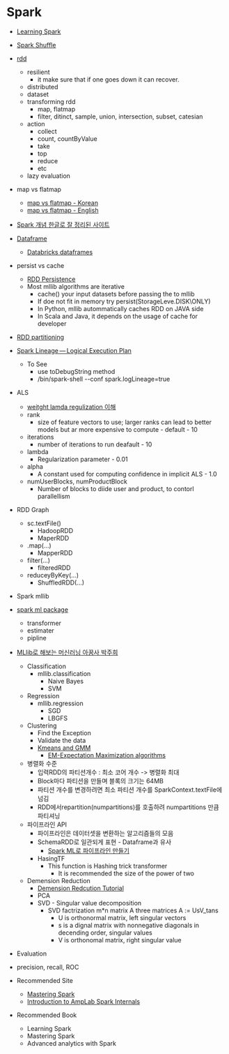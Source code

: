 # Spark
* [Learning Spark](https://d2.naver.com/news/8818403)
* [Spark Shuffle](https://swalloow.github.io/spark-shuffling)
* [rdd](https://www.quora.com/Why-is-RDD-immutable-in-Spark)
  * resilient
    * it make sure that if one goes down it can recover.
  * distributed
  * dataset
  * transforming rdd
    * map, flatmap
    * filter, ditinct, sample, union, intersection, subset, catesian
  * action
    * collect
    * count, countByValue
    * take
    * top
    * reduce
    * etc
  * lazy evaluation
* map vs flatmap
  * [map vs flatmap - Korean](https://smlee729.wordpress.com/2016/06/29/spark-map-flatmap-operations/)
  * [map vs flatmap - English](https://data-flair.training/blogs/apache-spark-map-vs-flatmap/)
* [Spark 개념 한글로 잘 정리된 사이트](http://helloino.tistory.com/20)
* [Dataframe](http://12bme.tistory.com/307)
  * [Databricks dataframes](https://docs.databricks.com/spark/latest/dataframes-datasets/introduction-to-dataframes-python.html)
* persist vs cache
  * [RDD Persistence](http://bcho.tistory.com/1029)
  * Most mllib algorithms are iterative
    * cache() your input datasets before passing the to mllib
	* If doe not fit in memory try persist(StorageLeve.DISK\ONLY)
	* In Python, mllib autommatically caches RDD on JAVA side
	* In Scala and Java, it depends on the usage of cache for developer


* [RDD partitioning](http://ourcstory.tistory.com/156)
* [Spark Lineage — Logical Execution Plan](https://jaceklaskowski.gitbooks.io/mastering-apache-spark/spark-rdd-lineage.html)
  * To See
    * use toDebugString method
	* /bin/spark-shell --conf spark.logLineage=true


* ALS
  * [weitght lamda regulization 이해](https://www.slideshare.net/madvirus/als-ws)
  * rank
    * size of feature vectors to use; larger ranks can lead to better models but ar more expensive to compute -  default - 10
  * iterations
    * number of iterations to run deafault - 10
  * lambda
    * Regularization parameter - 0.01
  * alpha
    * A constant used for computing confidence in implicit ALS - 1.0
  * numUserBlocks, numProductBlock
    * Number of blocks to diide user and product, to contorl parallellism

* RDD Graph
  * sc.textFile()
    * HadoopRDD
    * MaperRDD
  * .map(...)
    * MapperRDD
  * filter(...)
    * filteredRDD
  * reduceyByKey(...)
    * ShuffledRDD(...)

* Spark mllib
 * [spark ml package](http://12bme.tistory.com/310)
   * transformer
   * estimater
   * pipline
 * [MLlib로 해보는 머신러닝 아꿈사 박주희](https://www.slideshare.net/juhuipark37/11-554943180)
   * Classification
     * mllib.classification
       * Naive Bayes
       * SVM
   * Regression
     * mllib.regression
       * SGD
	   * LBGFS
   * Clustering
     * Find the Exception
	 * Validate the data
	 * [Kmeans and GMM](http://sanghyukchun.github.io/69/)
	     * [EM-Expectation Maximization algorithms](http://sanghyukchun.github.io/70/)
   * 병렬화 수준
     * 입력RDD의 파티션개수 : 최소 코어 개수 -> 병렬화 최대
	 * Block마다 파티션을 만들며 블록의 크기는 64MB
	 * 파티션 개수를 변경하려면 최소 파티션 개수를 SparkContext.textFile에 넘김
	 * RDD에서repartition(numpartitions)를 호출하려 numpartitions 만큼 파티셔닝
   * 파이프라인 API
     * 파이프라인은 데이터셋을 변환하는 알고리즘들의 모음
	 * SchemaRDD로 일관되게 표현 - Dataframe과 유사
	   * [Spark ML로 파이프라인 만들기](https://docs.microsoft.com/ko-kr/azure/hdinsight/spark/apache-spark-creating-ml-pipelines)
     * HasingTF
       * This function is Hashing trick transformer
	     * It is recommended the size of the power of two
   * Demension Reduction
	 * [Demension Redcution Tutorial](https://spark.apache.org/docs/2.2.0/mllib-dimensionality-reduction.html)
     * PCA
     * SVD - Singular value decomposition
       * SVD factrization  m*n matrix A three matrices  A := UsV_tans
	     * U is orthonormal matrix, left singular vectors
	     * s is a dignal matrix with nonnegative diagonals in decending order, singular values
	     * V is orthonomal matrix, right singular value

* Evaluation
 * precision, recall, ROC
* Recommended Site
  * [Mastering Spark](https://jaceklaskowski.gitbooks.io/mastering-apache-spark/spark-overview.html)
  * [Introduction to AmpLab Spark Internals](https://www.youtube.com/watch?v=49Hr5xZyTEA&feature=youtu.be)
* Recommended Book
  * Learning Spark
  * Mastering Spark
  * Advanced analytics with Spark

